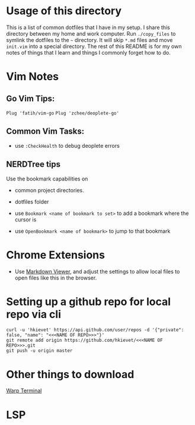 # Usage of this directory

This is a list of common dotfiles that I have in my setup.  I share this directory between my home and work computer.  Run `./copy_files` to symlink the dotfiles to the `~` directory.  It will skip `*.md` files and move `init.vim` into a special directory.  The rest of this README is for my own notes of things that I learn and things I commonly forget how to do.

# Vim Notes

## Go Vim Tips:

`Plug 'fatih/vim-go`
`Plug 'zchee/deoplete-go'`

## Common Vim Tasks:

* use `:CheckHealth` to debug deoplete errors

## NERDTree tips

Use the bookmark capabilities on
* common project directories.
* dotfiles folder

* use `Bookmark <name of bookmark to set>` to add a bookmark where the cursor is
* use `OpenBookmark <name of bookmark>` to jump to that bookmark


# Chrome Extensions

* Use [Markdown Viewer](https://github.com/simov/markdown-viewer), and adjust the settings to allow local files to open files like this in the browser.

# Setting up a github repo for local repo via cli

```
curl -u 'hkievet' https://api.github.com/user/repos -d '{"private": false, "name": "<<<NAME OF REPO>>>"}'
git remote add origin https://github.com/hkievet/<<<NAME OF REPO>>>.git
git push -u origin master
```



# Other things to download

[Warp Terminal](https://www.warp.dev/)


# LSP